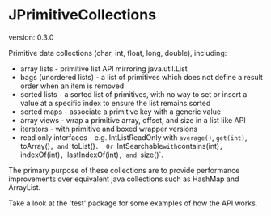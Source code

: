 JPrimitiveCollections
==============
version: 0.3.0

Primitive data collections (char, int, float, long, double), including:
* array lists - primitive list API mirroring java.util.List
* bags (unordered lists) - a list of primitives which does not define a result order when an item is removed
* sorted lists - a sorted list of primitives, with no way to set or insert a value at a specific index to ensure the list remains sorted
* sorted maps - associate a primitive key with a generic value
* array views - wrap a primitive array, offset, and size in a list like API
* iterators - with primitive and boxed wrapper versions
* read only interfaces - e.g. IntListReadOnly with `average()`, `get(int)`, toArray()`, and `toList()`.  Or `IntSearchable` with `contains(int)`, `indexOf(int)`, `lastIndexOf(int)`, and `size()`.

The primary purpose of these collections are to provide performance improvements over equivalent java collections such as HashMap and ArrayList.

Take a look at the 'test' package for some examples of how the API works.
